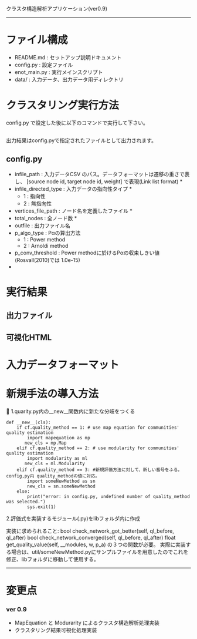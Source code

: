 クラスタ構造解析アプリケーション(ver0.9)

---

# ファイル構成

- README.md : セットアップ説明ドキュメント
- config.py : 設定ファイル
- enot_main.py : 実行メインスクリプト
- data/ : 入力データ、出力データ用ディレクトリ
	

# クラスタリング実行方法

config.py で設定した後に以下のコマンドで実行して下さい。

```python enot_main.py
```

出力結果はconfig.pyで指定されたファイルとして出力されます。

## config.py

- infile_path : 入力データCSV のパス。データフォーマットは遷移の重さで表し、 [source node id, target node id, weight] で表現(Link list format) *
- infile_directed_type : 入力データの指向性タイプ *
	- 1 : 指向性
	- 2 : 無指向性
- vertices_file_path : ノード名を定義したファイル *
- total_nodes : 全ノード数 *
- outfile : 出力ファイル名
- p_algo_type : Pαの算出方法
	- 1 : Power method
	- 2 : Arnoldi method
- p_conv_threshold : Power methodに於けるPαの収束しきい値 (Rosvall(2010)では 1.0e-15)
- 



# 実行結果

## 出力ファイル



## 可視化HTML


# 入力データフォーマット

# 新規手法の導入方法

1.quarity.py内の__new__関数内に新たな分岐をつくる

```
def __new__(cls):
	if cf.quality_method == 1: # use map equation for communities' quality estimation
    	import mapequation as mp
       new_cls = mp.Map
	elif cf.quality_method == 2: # use modularity for communities' quality estimation
		import modularity as ml
       new_cls = ml.Modularity
   	elif cf.quality_method == 3: #新規評価方法に対して、新しい番号をふる。config,py内 quality_methodの値に対応。
   		import someNewMethod as sn
   		new_cls = sn.someNewMethod
  	else:
   		print("error: in config.py, undefined number of quality_method was selected.")
   		sys.exit(1)
```

2.評価式を実装するモジュール(.py)をlibフォルダ内に作成

実装に求められること:
bool check_network_got_better(self, ql_before, ql_after)
bool check_network_converged(self, ql_before, ql_after)
float get_quality_value(self, __modules, w, p_a)
の３つの関数が必要。
実際に実装する場合は、util/someNewMethod.pyにサンプルファイルを用意したのでこれを修正、libフォルダに移動して使用する。


---

# 変更点

### ver 0.9 

- MapEquation と Modurarity によるクラスタ構造解析処理実装
- クラスタリング結果可視化処理実装
